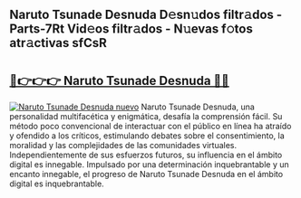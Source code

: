 ## Naruto Tsunade Desnuda D𝚎sn𝚞dos filtr𝚊dos - Parts-7Rt Vid𝚎os filtr𝚊dos - N𝚞evas f𝚘tos atr𝚊ctivas sfCsR

# <h2><a href="http://mb9xxc.tromn.icu/?c=Naruto+Tsunade+Desnuda">🔗👉👉👉 Naruto Tsunade Desnuda 🔗🔗</a></h2>

[![Naruto Tsunade Desnuda nuevo](https://i.imgur.com/pEAQMta.gif)](http://mb9xxc.tromn.icu/?c=Naruto+Tsunade+Desnuda)
Naruto Tsunade Desnuda, una personalidad multifacética y enigmática, desafía la comprensión fácil. Su método poco convencional de interactuar con el público en línea ha atraído y ofendido a los críticos, estimulando debates sobre el consentimiento, la moralidad y las complejidades de las comunidades virtuales. Independientemente de sus esfuerzos futuros, su influencia en el ámbito digital es innegable. Impulsado por una determinación inquebrantable y un encanto innegable, el progreso de Naruto Tsunade Desnuda en el ámbito digital es inquebrantable.
